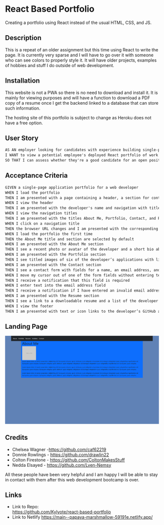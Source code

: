 # React Based Portfolio

Creating a portfolio using React instead of the usual HTML, CSS, and JS.

## Description

This is a repeat of an older assignment but this time using React to write the page. It is currently very sparse and I will have to go over it with someone who can see colors to properly style it. It will have older projects, examples of hobbies and stuff I do outside of web development.

## Installation

This website is not a PWA so there is no need to download and install it. It is mainly for viewing purposes and will have a function to download a PDF copy of a resume once I get the backend linked to a database that can store such information.

The hosting site of this portfolio is subject to change as Heroku does not have a free option.

## User Story

```md
AS AN employer looking for candidates with experience building single-page applications
I WANT to view a potential employee's deployed React portfolio of work samples
SO THAT I can assess whether they're a good candidate for an open position
```

## Acceptance Criteria

```md
GIVEN a single-page application portfolio for a web developer
WHEN I load the portfolio
THEN I am presented with a page containing a header, a section for content, and a footer
WHEN I view the header
THEN I am presented with the developer's name and navigation with titles corresponding to different sections of the portfolio
WHEN I view the navigation titles
THEN I am presented with the titles About Me, Portfolio, Contact, and Resume, and the title corresponding to the current section is highlighted
WHEN I click on a navigation title
THEN the browser URL changes and I am presented with the corresponding section below the navigation and that title is highlighted
WHEN I load the portfolio the first time
THEN the About Me title and section are selected by default
WHEN I am presented with the About Me section
THEN I see a recent photo or avatar of the developer and a short bio about them
WHEN I am presented with the Portfolio section
THEN I see titled images of six of the developer’s applications with links to both the deployed applications and the corresponding GitHub repositories
WHEN I am presented with the Contact section
THEN I see a contact form with fields for a name, an email address, and a message
WHEN I move my cursor out of one of the form fields without entering text
THEN I receive a notification that this field is required
WHEN I enter text into the email address field
THEN I receive a notification if I have entered an invalid email address
WHEN I am presented with the Resume section
THEN I see a link to a downloadable resume and a list of the developer’s proficiencies
WHEN I view the footer
THEN I am presented with text or icon links to the developer’s GitHub and LinkedIn profiles, and their profile on a third platform (Stack Overflow, Twitter)
```

## Landing Page

![Alt text](./src/assets/img/about_image.png)

## Credits

- Chelsea Wagner -https://github.com/caf62219
- Donnie Rowlings - https://github.com/drawlin22
- Colton Firestone - https://github.com/ColtonMakesStuff
- Nedda Elsayed - https://github.com/Lven-Nemsy

All these people have been very helpful and I am happy I will be able to stay in contact with them after this web development bootcamp is over.

## Links

- Link to Repo:  
  https://github.com/Kylyote/react-based-portfolio
- Link to Netlify
  https://main--papaya-marshmallow-59191e.netlify.app/
